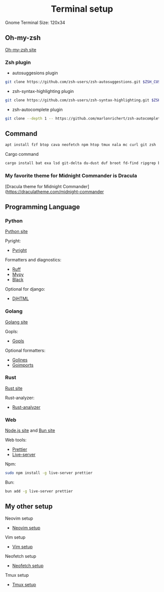 <h1 align="center">Terminal setup</h1>

Gnome Terminal Size: 120x34

## Oh-my-zsh

[Oh-my-zsh site](https://ohmyz.sh/)

### Zsh plugin

- autosuggesions plugin

```bash
git clone https://github.com/zsh-users/zsh-autosuggestions.git $ZSH_CUSTOM/plugins/zsh-autosuggestions
```

- zsh-syntax-highlighting plugin

```bash
git clone https://github.com/zsh-users/zsh-syntax-highlighting.git $ZSH_CUSTOM/plugins/zsh-syntax-highlighting
```

- zsh-autocomplete plugin

```bash
git clone --depth 1 -- https://github.com/marlonrichert/zsh-autocomplete.git $ZSH_CUSTOM/plugins/zsh-autocomplete
```

## Command

```bash
apt install fzf btop cava neofetch npm htop tmux nala mc curl git zsh
```

Cargo command

```bash
cargo install bat exa lsd git-delta du-dust duf broot fd-find ripgrep bottom gping zoxide
```

### My favorite theme for Midnight Commander is Dracula

[Dracula theme for Midnight Commander](https://draculatheme.com/midnight-commander

## Programming Language

### Python
[Python site](https://www.python.org/)

Pyright:
- [Pyright](https://microsoft.github.io/pyright/#/)

Formatters and diagnostics:
- [Ruff](https://github.com/astral-sh/ruff)
- [Mypy](https://github.com/python/mypy)
- [Black](https://github.com/psf/black)

Optional for django:
- [DjHTML](https://github.com/rtts/djhtml)

### Golang
[Golang site](https://go.dev/)

Gopls:
- [Gopls](https://pkg.go.dev/golang.org/x/tools/gopls)

Optional formatters:
- [Golines](https://pkg.go.dev/github.com/wrype/golines)
- [Goimports](https://pkg.go.dev/golang.org/x/tools/cmd/goimports)

### Rust
[Rust site](https://www.rust-lang.org/)

Rust-analyzer:
- [Rust-analyzer](https://rust-analyzer.github.io/)

### Web
[Node.js site](https://nodejs.org/en) and [Bun site](https://bun.sh/)

Web tools:
- [Prettier](https://prettier.io/)
- [Live-server](https://www.npmjs.com/package/live-server)

Npm:

```bash
sudo npm install -g live-server prettier
```

Bun:

```bash
bun add -g live-server prettier
```

## My other setup
Neovim setup
- [Neovim setup](https://github.com/Khalchenkov/neovim-config)

Vim setup
- [Vim setup](https://github.com/Khalchenkov/vim-config)

Neofetch setup
- [Neofetch setup](https://github.com/Khalchenkov/neofetch-config)

Tmux setup
- [Tmux setup](https://github.com/Khalchenkov/tmux-config)
